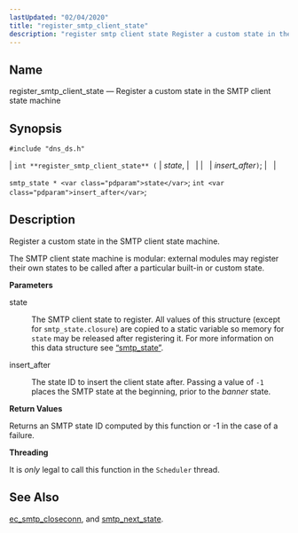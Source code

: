 ```yaml
---
lastUpdated: "02/04/2020"
title: "register_smtp_client_state"
description: "register smtp client state Register a custom state in the SMTP client state machine int register smtp client state state insert after smtp state state int insert after Register a custom state in the SMTP client state machine The SMTP client state machine is modular external modules may register their..."
---
```


<a name="apis.register_smtp_client_state"></a> 
## Name

register_smtp_client_state — Register a custom state in the SMTP client state machine

## Synopsis

`#include "dns_ds.h"`

| `int **register_smtp_client_state** (` | <var class="pdparam">state</var>, |   |
|   | <var class="pdparam">insert_after</var>`)`; |   |

`smtp_state * <var class="pdparam">state</var>`;
`int <var class="pdparam">insert_after</var>`;<a name="idp61811360"></a> 
## Description

Register a custom state in the SMTP client state machine.

The SMTP client state machine is modular: external modules may register their own states to be called after a particular built-in or custom state.

**<a name="idp61813200"></a> Parameters**

<dl class="variablelist">

<dt>state</dt>

<dd>

The SMTP client state to register. All values of this structure (except for `smtp_state.closure`) are copied to a static variable so memory for `state` may be released after registering it. For more information on this data structure see [“smtp_state”](/momentum/3/3-api/structs-smtp-state).

</dd>

<dt>insert_after</dt>

<dd>

The state ID to insert the client state after. Passing a value of `-1` places the SMTP state at the beginning, prior to the *banner* state.

</dd>

</dl>

**<a name="idp61820448"></a> Return Values**

Returns an SMTP state ID computed by this function or -1 in the case of a failure.

**<a name="idp61821424"></a> Threading**

It is *only* legal to call this function in the `Scheduler` thread.

<a name="idp61823408"></a> 
## See Also

[ec_smtp_closeconn](/momentum/3/3-api/apis-ec-smtp-closeconn), and [smtp_next_state](/momentum/3/3-api/apis-smtp-next-state).